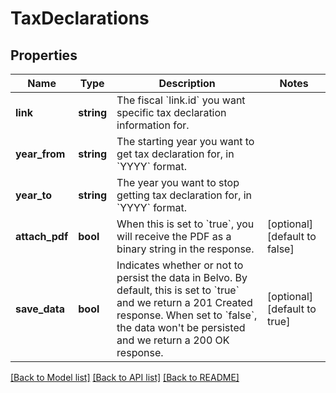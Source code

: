 # TaxDeclarations

## Properties
Name | Type | Description | Notes
------------ | ------------- | ------------- | -------------
**link** | **string** | The fiscal &#x60;link.id&#x60; you want specific tax declaration information for. | 
**year_from** | **string** | The starting year you want to get tax declaration for, in &#x60;YYYY&#x60; format. | 
**year_to** | **string** | The year you want to stop getting tax declaration for, in &#x60;YYYY&#x60; format. | 
**attach_pdf** | **bool** | When this is set to &#x60;true&#x60;, you will receive the PDF as a binary string in the response. | [optional] [default to false]
**save_data** | **bool** | Indicates whether or not to persist the data in Belvo. By default, this is set to &#x60;true&#x60; and we return a 201 Created response.  When set to &#x60;false&#x60;, the data won&#x27;t be persisted and we return a 200 OK response. | [optional] [default to true]

[[Back to Model list]](../../README.md#documentation-for-models) [[Back to API list]](../../README.md#documentation-for-api-endpoints) [[Back to README]](../../README.md)


